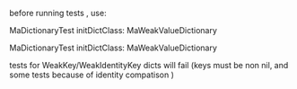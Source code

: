 before running tests , use:

MaDictionaryTest initDictClass: MaWeakValueDictionary

MaDictionaryTest initDictClass: MaWeakValueDictionary

tests for WeakKey/WeakIdentityKey dicts will fail (keys must be non nil, and some tests because of identity compatison )
